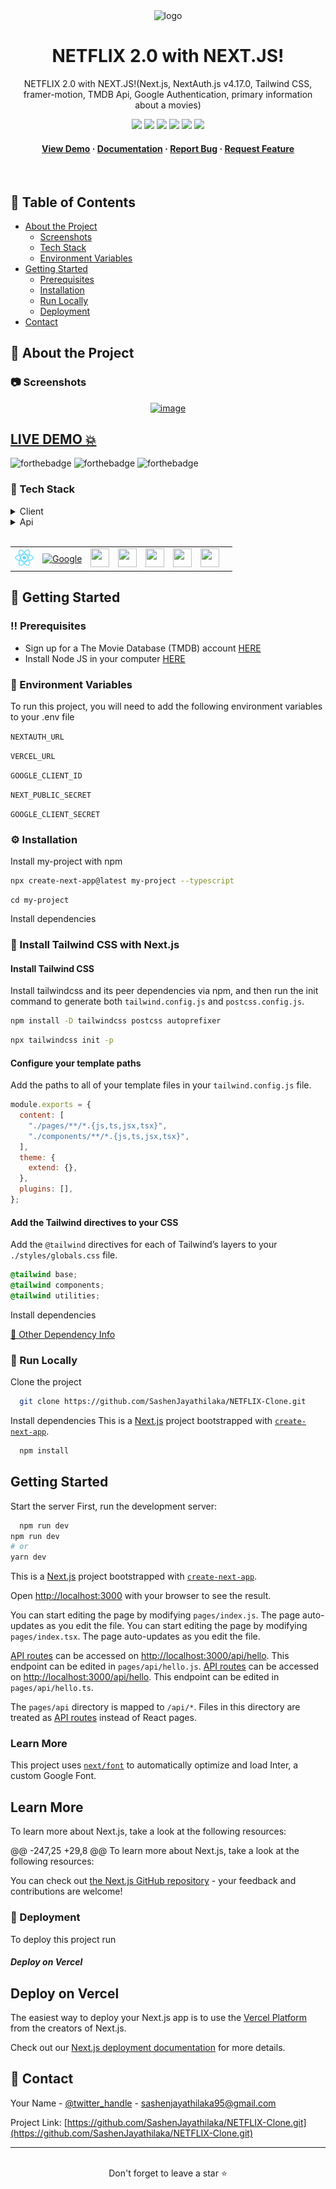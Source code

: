 <div align="center">

  <img src="https://user-images.githubusercontent.com/99184393/210160017-d4ded1e1-49d8-424d-b14c-a284856e730c.png" alt="logo" width="205" height="auto" />

  <h1>NETFLIX 2.0 with NEXT.JS!</h1>

  <p>
NETFLIX 2.0 with NEXT.JS!(Next.js, NextAuth.js v4.17.0, Tailwind CSS, framer-motion, TMDB Api, Google Authentication, primary information about a movies)
  </p>


<!-- Badges -->

<a href="https://netflix-sclone.vercel.app" target="_blank">![](https://img.shields.io/website-up-down-green-red/http/monip.org.svg)</a>
![](https://img.shields.io/badge/Maintained-Yes-indigo)
![](https://img.shields.io/github/forks/SashenJayathilaka/NETFLIX-Clone.svg)
![](https://img.shields.io/github/stars/SashenJayathilaka/NETFLIX-Clone.svg)
![](https://img.shields.io/github/issues/SashenJayathilaka/NETFLIX-Clone)
![](https://img.shields.io/github/last-commit/SashenJayathilaka/NETFLIX-Clone)

<h4>
    <a href="https://netflix-sclone.vercel.app">View Demo</a>
  <span> · </span>
    <a href="https://github.com/SashenJayathilaka/NETFLIX-Clone/blob/master/README.md">Documentation</a>
  <span> · </span>
    <a href="https://github.com/SashenJayathilaka/NETFLIX-Clone/issues">Report Bug</a>
  <span> · </span>
    <a href="https://github.com/SashenJayathilaka/NETFLIX-Clone/issues">Request Feature</a>
  </h4>
</div>

<br />

<!-- Table of Contents -->

## :notebook_with_decorative_cover: Table of Contents

- [About the Project](#star2-about-the-project)
  - [Screenshots](#camera-screenshots)
  - [Tech Stack](#space_invader-tech-stack)
  - [Environment Variables](#key-environment-variables)
- [Getting Started](#toolbox-getting-started)
  - [Prerequisites](#bangbang-prerequisites)
  - [Installation](#gear-installation)
  - [Run Locally](#running-run-locally)
  - [Deployment](#triangular_flag_on_post-deployment)
- [Contact](#handshake-contact)

<!-- About the Project -->

## :star2: About the Project

<!-- Screenshots -->

### :camera: Screenshots

<div align="center">
<a href="https://netflix-sclone.vercel.app" target="_blank"><img  src='./demo/ezgif-1-2a6c90cdd6.gif' alt='image'/></a>
</div>

## <a href="https://netflix-sclone.vercel.app" target="_blank">LIVE DEMO 💥</a>

![forthebadge](https://forthebadge.com/images/badges/built-with-love.svg)
![forthebadge](https://forthebadge.com/images/badges/for-you.svg)
![forthebadge](https://forthebadge.com/images/badges/powered-by-coffee.svg)

### :space_invader: Tech Stack

<details>
  <summary>Client</summary>
  <ul>
    <li><a href="https://#/">Typescript</a></li>
    <li><a href="https://nextjs.org/">Next.js</a></li>
    <li><a href="https://reactjs.org/">React.js</a></li>
    <li><a href="https://tailwindcss.com/">TailwindCSS</a></li>
  </ul>
</details>

<!--<details>
<summary>Database</summary>
  <ul>
    <li><a href="https://firebase.google.com">Firebase</a></li>
  </ul>
</details>-->

<details>
  <summary>Api</summary>
  <ul>
    <li><a href="https://www.themoviedb.org">The Movie Database (TMDB)</a></li>
  </ul>
</details>

<br />

<table>
    <tr>
        <td>
<a href="#"><img src="https://raw.githubusercontent.com/devicons/devicon/master/icons/react/react-original.svg" alt="" width="30" height="30" /></a>
        </td>
                        <td>
<a href="#"><img src="https://user-images.githubusercontent.com/99184393/183096870-fdf58e59-d78c-44f4-bd1c-f9033c16d907.png" alt="Google" width="30" height="30" /></a>
        </td>
                        <td>
<a href="#"><img src="https://user-images.githubusercontent.com/99184393/179383376-874f547c-4e6f-4826-850e-706b009e7e2b.png" alt="" width="30" height="30" /></a>
        </td>
                        <td>
<a href="#"><img src="https://user-images.githubusercontent.com/99184393/180462270-ea4a249c-627c-4479-9431-5c3fd25454c4.png" alt="" width="30" height="30" /></a>
        </td>
                                <td>
<a href="#"><img src="https://user-images.githubusercontent.com/99184393/177784603-d69e9d02-721a-4bce-b9b3-949165d2edeb.png" alt="" width="30" height="30" /></a>
        </td>
                                            <td>
<a href="#"><img src="https://user-images.githubusercontent.com/99184393/204170976-0e5c6e2a-2b41-483d-adbd-d5d1e40b8d15.png" alt="" width="30" height="30" /></a>
        </td>
                                                  <td>
<a href="#"><img src="https://user-images.githubusercontent.com/99184393/210160017-d4ded1e1-49d8-424d-b14c-a284856e730c.png" alt="" width="30" height="30" /></a>
        </td>
                                <td>
<a href="#"><img src="https://user-images.githubusercontent.com/99184393/210160309-c27461cc-791e-4bfd-8d0d-9ad0b1673118.png" alt="" height="20" /></a>
        </td>
    </tr>
</table>

## :toolbox: Getting Started

### :bangbang: Prerequisites

- Sign up for a The Movie Database (TMDB) account <a href='https://www.themoviedb.org'>HERE</a>
- Install Node JS in your computer <a href='https://nodejs.org/en/'>HERE</a>

<!-- Env Variables -->

### :key: Environment Variables

To run this project, you will need to add the following environment variables to your .env file

`NEXTAUTH_URL`

`VERCEL_URL`

`GOOGLE_CLIENT_ID`

`NEXT_PUBLIC_SECRET`

`GOOGLE_CLIENT_SECRET`

### :gear: Installation

Install my-project with npm

```bash
npx create-next-app@latest my-project --typescript
```

```
cd my-project
```

Install dependencies

### :test_tube: Install Tailwind CSS with Next.js

#### Install Tailwind CSS

Install tailwindcss and its peer dependencies via npm, and then run the init command to generate both `tailwind.config.js` and `postcss.config.js`.

```bash
npm install -D tailwindcss postcss autoprefixer
```

```bash
npx tailwindcss init -p
```

#### Configure your template paths

Add the paths to all of your template files in your `tailwind.config.js` file.
<br>

```js
module.exports = {
  content: [
    "./pages/**/*.{js,ts,jsx,tsx}",
    "./components/**/*.{js,ts,jsx,tsx}",
  ],
  theme: {
    extend: {},
  },
  plugins: [],
};
```

#### Add the Tailwind directives to your CSS

Add the `@tailwind` directives for each of Tailwind’s layers to your `./styles/globals.css` file.

```css
@tailwind base;
@tailwind components;
@tailwind utilities;
```

Install dependencies

<a href="https://github.com/SashenJayathilaka/NETFLIX-Clone/blob/master/package.json" target="_blank">🔶 Other Dependency Info</a>

<!-- Run Locally -->

### :running: Run Locally

Clone the project

```bash
  git clone https://github.com/SashenJayathilaka/NETFLIX-Clone.git
```

Install dependencies
This is a [Next.js](https://nextjs.org/) project bootstrapped with [`create-next-app`](https://github.com/vercel/next.js/tree/canary/packages/create-next-app).

```bash
  npm install
```
## Getting Started

Start the server
First, run the development server:

```bash
  npm run dev
npm run dev
# or
yarn dev
```

This is a [Next.js](https://nextjs.org/) project bootstrapped with [`create-next-app`](https://github.com/vercel/next.js/tree/canary/packages/create-next-app).

Open [http://localhost:3000](http://localhost:3000) with your browser to see the result.

You can start editing the page by modifying `pages/index.js`. The page auto-updates as you edit the file.
You can start editing the page by modifying `pages/index.tsx`. The page auto-updates as you edit the file.

[API routes](https://nextjs.org/docs/api-routes/introduction) can be accessed on [http://localhost:3000/api/hello](http://localhost:3000/api/hello). This endpoint can be edited in `pages/api/hello.js`.
[API routes](https://nextjs.org/docs/api-routes/introduction) can be accessed on [http://localhost:3000/api/hello](http://localhost:3000/api/hello). This endpoint can be edited in `pages/api/hello.ts`.

The `pages/api` directory is mapped to `/api/*`. Files in this directory are treated as [API routes](https://nextjs.org/docs/api-routes/introduction) instead of React pages.

### Learn More
This project uses [`next/font`](https://nextjs.org/docs/basic-features/font-optimization) to automatically optimize and load Inter, a custom Google Font.

## Learn More

To learn more about Next.js, take a look at the following resources:

@@ -247,25 +29,8 @@ To learn more about Next.js, take a look at the following resources:

You can check out [the Next.js GitHub repository](https://github.com/vercel/next.js/) - your feedback and contributions are welcome!

<!-- Deployment -->

### :triangular_flag_on_post: Deployment

To deploy this project run

##### Deploy on Vercel
## Deploy on Vercel

The easiest way to deploy your Next.js app is to use the [Vercel Platform](https://vercel.com/new?utm_medium=default-template&filter=next.js&utm_source=create-next-app&utm_campaign=create-next-app-readme) from the creators of Next.js.

Check out our [Next.js deployment documentation](https://nextjs.org/docs/deployment) for more details.

## :handshake: Contact

Your Name - [@twitter_handle](https://twitter.com/SashenHasinduJ) - sashenjayathilaka95@gmail.com

Project Link: [https://github.com/SashenJayathilaka/NETFLIX-Clone.git](https://github.com/SashenJayathilaka/NETFLIX-Clone.git)

<hr />
<br />

<div align="center">Don't forget to leave a star ⭐️</div>
